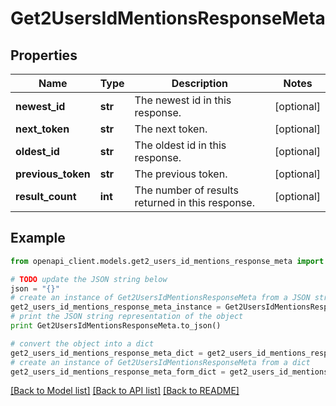 # Get2UsersIdMentionsResponseMeta


## Properties
Name | Type | Description | Notes
------------ | ------------- | ------------- | -------------
**newest_id** | **str** | The newest id in this response. | [optional] 
**next_token** | **str** | The next token. | [optional] 
**oldest_id** | **str** | The oldest id in this response. | [optional] 
**previous_token** | **str** | The previous token. | [optional] 
**result_count** | **int** | The number of results returned in this response. | [optional] 

## Example

```python
from openapi_client.models.get2_users_id_mentions_response_meta import Get2UsersIdMentionsResponseMeta

# TODO update the JSON string below
json = "{}"
# create an instance of Get2UsersIdMentionsResponseMeta from a JSON string
get2_users_id_mentions_response_meta_instance = Get2UsersIdMentionsResponseMeta.from_json(json)
# print the JSON string representation of the object
print Get2UsersIdMentionsResponseMeta.to_json()

# convert the object into a dict
get2_users_id_mentions_response_meta_dict = get2_users_id_mentions_response_meta_instance.to_dict()
# create an instance of Get2UsersIdMentionsResponseMeta from a dict
get2_users_id_mentions_response_meta_form_dict = get2_users_id_mentions_response_meta.from_dict(get2_users_id_mentions_response_meta_dict)
```
[[Back to Model list]](../README.md#documentation-for-models) [[Back to API list]](../README.md#documentation-for-api-endpoints) [[Back to README]](../README.md)


